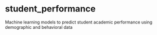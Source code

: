 # student_performance
Machine learning models to predict student academic performance using demographic and behavioral data

